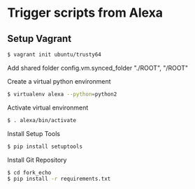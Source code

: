 # Trigger scripts from Alexa


## Setup Vagrant
```bash
$ vagrant init ubuntu/trusty64
```

Add shared folder
  config.vm.synced_folder "./ROOT", "/ROOT"

Create a virtual python environment
```bash
$ virtualenv alexa --python=python2
```
Activate virtual environment
```bash
$ . alexa/bin/activate
```

Install Setup Tools
```bash
$ pip install setuptools
```

Install Git Repository
```bash
$ cd fork_echo
$ pip install -r requirements.txt
```
